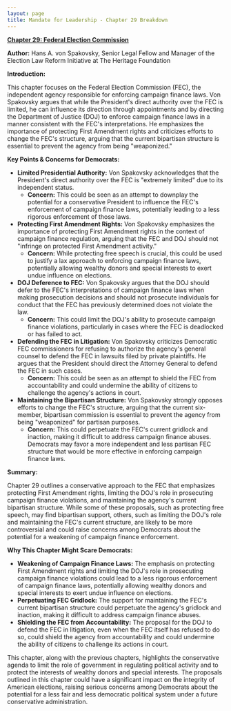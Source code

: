 ```yaml
---
layout: page
title: Mandate for Leadership - Chapter 29 Breakdown
---
```


**[Chapter 29: Federal Election Commission](../../documents/project_2025_chapters/chapter_29.pdf)**

**Author:** Hans A. von Spakovsky, Senior Legal Fellow and Manager of the Election Law Reform Initiative at The Heritage Foundation

**Introduction:**

This chapter focuses on the Federal Election Commission (FEC), the independent agency responsible for enforcing campaign finance laws. Von Spakovsky argues that while the President's direct authority over the FEC is limited, he can influence its direction through appointments and by directing the Department of Justice (DOJ) to enforce campaign finance laws in a manner consistent with the FEC's interpretations. He emphasizes the importance of protecting First Amendment rights and criticizes efforts to change the FEC's structure, arguing that the current bipartisan structure is essential to prevent the agency from being "weaponized."

**Key Points & Concerns for Democrats:**

* **Limited Presidential Authority:** Von Spakovsky acknowledges that the President's direct authority over the FEC is "extremely limited" due to its independent status.
    * **Concern:** This could be seen as an attempt to downplay the potential for a conservative President to influence the FEC's enforcement of campaign finance laws, potentially leading to a less rigorous enforcement of those laws.
* **Protecting First Amendment Rights:** Von Spakovsky emphasizes the importance of protecting First Amendment rights in the context of campaign finance regulation, arguing that the FEC and DOJ should not "infringe on protected First Amendment activity."
    * **Concern:** While protecting free speech is crucial, this could be used to justify a lax approach to enforcing campaign finance laws, potentially allowing wealthy donors and special interests to exert undue influence on elections.
* **DOJ Deference to FEC:** Von Spakovsky argues that the DOJ should defer to the FEC's interpretations of campaign finance laws when making prosecution decisions and should not prosecute individuals for conduct that the FEC has previously determined does not violate the law.
    * **Concern:** This could limit the DOJ's ability to prosecute campaign finance violations, particularly in cases where the FEC is deadlocked or has failed to act.
* **Defending the FEC in Litigation:** Von Spakovsky criticizes Democratic FEC commissioners for refusing to authorize the agency's general counsel to defend the FEC in lawsuits filed by private plaintiffs. He argues that the President should direct the Attorney General to defend the FEC in such cases.
    * **Concern:** This could be seen as an attempt to shield the FEC from accountability and could undermine the ability of citizens to challenge the agency's actions in court.
* **Maintaining the Bipartisan Structure:** Von Spakovsky strongly opposes efforts to change the FEC's structure, arguing that the current six-member, bipartisan commission is essential to prevent the agency from being "weaponized" for partisan purposes.
    * **Concern:** This could perpetuate the FEC's current gridlock and inaction, making it difficult to address campaign finance abuses. Democrats may favor a more independent and less partisan FEC structure that would be more effective in enforcing campaign finance laws.

**Summary:**

Chapter 29 outlines a conservative approach to the FEC that emphasizes protecting First Amendment rights, limiting the DOJ's role in prosecuting campaign finance violations, and maintaining the agency's current bipartisan structure. While some of these proposals, such as protecting free speech, may find bipartisan support, others, such as limiting the DOJ's role and maintaining the FEC's current structure, are likely to be more controversial and could raise concerns among Democrats about the potential for a weakening of campaign finance enforcement.

**Why This Chapter Might Scare Democrats:**

* **Weakening of Campaign Finance Laws:** The emphasis on protecting First Amendment rights and limiting the DOJ's role in prosecuting campaign finance violations could lead to a less rigorous enforcement of campaign finance laws, potentially allowing wealthy donors and special interests to exert undue influence on elections.
* **Perpetuating FEC Gridlock:** The support for maintaining the FEC's current bipartisan structure could perpetuate the agency's gridlock and inaction, making it difficult to address campaign finance abuses.
* **Shielding the FEC from Accountability:** The proposal for the DOJ to defend the FEC in litigation, even when the FEC itself has refused to do so, could shield the agency from accountability and could undermine the ability of citizens to challenge its actions in court.

This chapter, along with the previous chapters, highlights the conservative agenda to limit the role of government in regulating political activity and to protect the interests of wealthy donors and special interests. The proposals outlined in this chapter could have a significant impact on the integrity of American elections, raising serious concerns among Democrats about the potential for a less fair and less democratic political system under a future conservative administration. 
